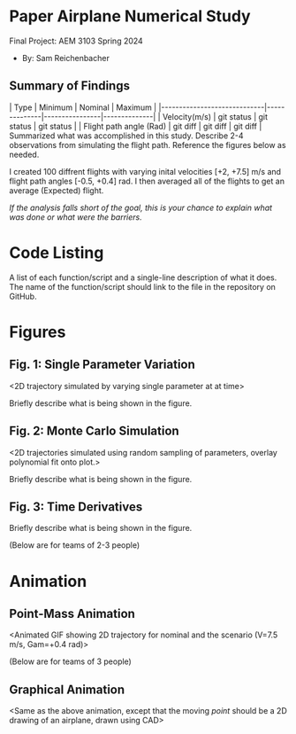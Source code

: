 # Paper Airplane Numerical Study
  Final Project: AEM 3103 Spring 2024

  - By: Sam Reichenbacher

  ## Summary of Findings
  <Show the variations studied in a table>
|             Type            |   Minimum    |    Nominal     |    Maximum    |
|-----------------------------|--------------|----------------|--------------|
|       Velocity(m/s)         | git status   | git status     | git status    |
|   Flight path angle (Rad)   | git diff     | git diff       | git diff      |
  Summarized what was accomplished in this study.  Describe 2-4 observations from simulating the flight path.
  Reference the figures below as needed.

  I created 100 diffrent flights with varying inital velocities [+2, +7.5] m/s and flight path angles [-0.5, +0.4] rad.
  I then averaged all of the flights to get an average (Expected) flight.

  *If the analysis falls short of the goal, this is your chance to explain what was done or what were the barriers.*
 
  # Code Listing
  A list of each function/script and a single-line description of what it does.  The name of the function/script should link to the file in the repository on GitHub.

  # Figures

  ## Fig. 1: Single Parameter Variation
  <2D trajectory simulated by varying single parameter at at time>
  <The above plot should also show the nominal trajectory>

  Briefly describe what is being shown in the figure.

  ## Fig. 2: Monte Carlo Simulation
  <2D trajectories simulated using random sampling of parameters, overlay polynomial fit onto plot.>

  Briefly describe what is being shown in the figure.

 ## Fig. 3: Time Derivatives
 <Time-derivative of height and range for the fitted trajectory>

  Briefly describe what is being shown in the figure.

  (Below are for teams of 2-3 people)

  # Animation
  ## Point-Mass Animation
  <Animated GIF showing 2D trajectory for nominal and the scenario (V=7.5 m/s, Gam=+0.4 rad)>
  
  (Below are for teams of 3 people)
  ## Graphical Animation
  <Same as the above animation, except that the moving *point* should be a 2D drawing of an airplane, drawn using CAD>
